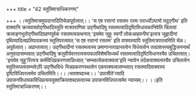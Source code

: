 +++
title = "42 स्तुतिमात्राधिकरणम्"

+++
।।स्तुतिमात्रमुपादानादितिचेन्नापूर्वत्वात्।। 'स एष रसानां रसतमः परमः परार्ध्योऽष्टमो यदुद्गीथ' इति वाक्यानि क्रत्ववयवोद्गीथादिस्तुति मात्रपराणिवा उद्गीथादिषु रसतमत्वादिदृष्टिविधायकानिवेति चिंतायां क्रत्वङ्गभूतोद्गीथादिग्रहणपूर्वकं रसतमत्वकथनात् 'इयमेव जुहूः स्वर्गो लोकआहवनीय'इत्यत्र जुह्वादीनां पृथिव्यादित्वप्रतिपादकस्य स्तुतिपरत्ववत् 'स एष रसानां रसतम' इति वाक्यस्यापि स्तुतिमात्रपरत्वमिति चेन्न। अपूर्वत्वात्। अप्राप्तत्वात्। उद्गीथादीनां रसतमत्वस्य प्रमाणान्तराप्राप्तत्वेन विधेयत्वेन तत्प्राशस्त्यबुद्धिजननार्थं अनुवादासम्भवात् उद्गीथादिषु क्रतुवीर्यवत्तरत्वरूपफलविशेषसिध्यर्थं रसतमत्वादिदृष्टिविधानस्यैव उचितत्वात्। 'इययेव जुहू'रित्यत्र कर्मविधिप्रकरणसान्निध्यात् 'सम्भवत्येकवाक्यत्व'इति न्यायेन तदेकवाक्यत्वस्यैव उचितत्वेन स्तुतिरूपत्वसम्भवेऽपि उद्गीथविधेः भिन्नप्रकरणस्थत्वेन एकवाक्यत्वासम्भवात् रसतमादिवाक्यस्य दृष्टिविधिपरत्वमेव उचितमिति।।।।भावशब्दाच्च।। 'उपासीते'त्यादि उपासनविधायकविधिप्रत्यययुक्तक्रियाशब्दसत्वाच्च उपासनविधिपरत्वमेव न्याय्यम्।। ।।इति स्तुतिमात्राधिकरणम्।।